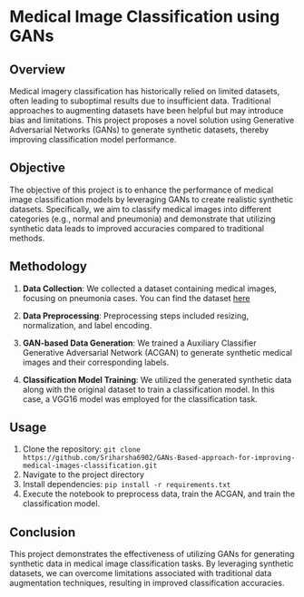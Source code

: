 # Medical Image Classification using GANs

## Overview

Medical imagery classification has historically relied on limited datasets, often leading to suboptimal results due to insufficient data. Traditional approaches to augmenting datasets have been helpful but may introduce bias and limitations. This project proposes a novel solution using Generative Adversarial Networks (GANs) to generate synthetic datasets, thereby improving classification model performance.

## Objective

The objective of this project is to enhance the performance of medical image classification models by leveraging GANs to create realistic synthetic datasets. Specifically, we aim to classify medical images into different categories (e.g., normal and pneumonia) and demonstrate that utilizing synthetic data leads to improved accuracies compared to traditional methods.

## Methodology

1. **Data Collection**: We collected a dataset containing medical images, focusing on pneumonia cases. You can find the dataset [here](https://www.kaggle.com/datasets/paultimothymooney/chest-xray-pneumonia)

2. **Data Preprocessing**: Preprocessing steps included resizing, normalization, and label encoding.

3. **GAN-based Data Generation**: We trained a Auxiliary Classifier Generative Adversarial Network (ACGAN) to generate synthetic medical images and their corresponding labels.

4. **Classification Model Training**: We utilized the generated synthetic data along with the original dataset to train a classification model. In this case, a VGG16 model was employed for the classification task.


## Usage

1. Clone the repository: `git clone https://github.com/Sriharsha6902/GANs-Based-approach-for-improving-medical-images-classification.git`
2. Navigate to the project directory
3. Install dependencies: `pip install -r requirements.txt`
4. Execute the notebook to preprocess data, train the ACGAN, and train the classification model.

## Conclusion

This project demonstrates the effectiveness of utilizing GANs for generating synthetic data in medical image classification tasks. By leveraging synthetic datasets, we can overcome limitations associated with traditional data augmentation techniques, resulting in improved classification accuracies.
